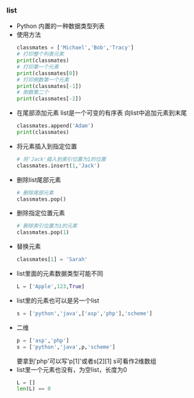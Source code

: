 ### list
- Python 内置的一种数据类型列表
- 使用方法
  ```py
  classmates = ['Michael','Bob','Tracy']
  # 打印整个列表元素
  print(classmates)
  # 打印第一个元素
  print(classmates[0])
  # 打印倒数第一个元素
  print(classmates[-1])
  # 倒数第二个
  print(classmates[-2])
  ```
- 在尾部添加元素
  list是一个可变的有序表
  向list中追加元素到末尾
  ```py
  classmates.append('Adam')
  print(classmates)
  ```
- 将元素插入到指定位置
  ```py
  # 将'Jack'插入到索引位置为1的位置
  classmates.insert(1,'Jack')
  ```
- 删除list尾部元素
  ```py
  # 删除尾部元素
  classmates.pop()
  ```
- 删除指定位置元素
  ```py
  # 删除索引位置为1的元素
  classmates.pop(1)
  ```
- 替换元素
  ```py
  classmates[1] = 'Sarah'
  ```
- list里面的元素数据类型可能不同
  ```py
  L = ['Apple',123,True]
  ```
- list里的元素也可以是另一个list
  ```py
  s = ['python','java',['asp','php'],'scheme']
  ```
- 二维
  ```py
  p = ['asp','php']
  s = ['python','java',p,'scheme']
  ```
  要拿到'php'可以写'p[1]'或者s[2][1]
  s可看作2维数组
- list里一个元素也没有，为空list，长度为0
  ```py
  L = []
  len(L) == 0
  ```